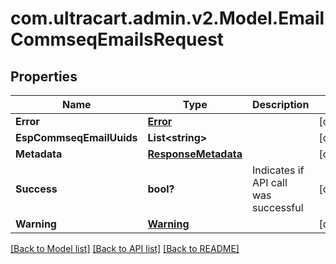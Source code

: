 # com.ultracart.admin.v2.Model.EmailCommseqEmailsRequest
## Properties

Name | Type | Description | Notes
------------ | ------------- | ------------- | -------------
**Error** | [**Error**](Error.md) |  | [optional] 
**EspCommseqEmailUuids** | **List&lt;string&gt;** |  | [optional] 
**Metadata** | [**ResponseMetadata**](ResponseMetadata.md) |  | [optional] 
**Success** | **bool?** | Indicates if API call was successful | [optional] 
**Warning** | [**Warning**](Warning.md) |  | [optional] 


[[Back to Model list]](../README.md#documentation-for-models) [[Back to API list]](../README.md#documentation-for-api-endpoints) [[Back to README]](../README.md)


